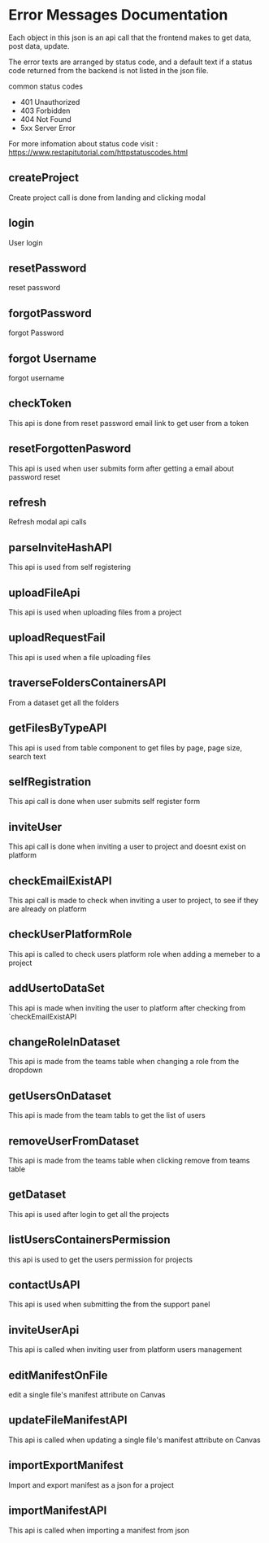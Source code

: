 # Error Messages Documentation

Each object in this json is an api call that the frontend makes to get data, post data, update.

The error texts are arranged by status code, and a default text if a status code returned from the backend is not listed in the json file.

common status codes

- 401 Unauthorized
- 403 Forbidden
- 404 Not Found
- 5xx Server Error

For more infomation about status code visit : https://www.restapitutorial.com/httpstatuscodes.html

## createProject

Create project call is done from landing and clicking modal

## login

User login

## resetPassword

reset password

## forgotPassword

forgot Password

## forgot Username

forgot username

## checkToken

This api is done from reset password email link to get user from a token

## resetForgottenPasword

This api is used when user submits form after getting a email about password reset

## refresh

Refresh modal api calls

## parseInviteHashAPI

This api is used from self registering

## uploadFileApi

This api is used when uploading files from a project

## uploadRequestFail

This api is used when a file uploading files

## traverseFoldersContainersAPI

From a dataset get all the folders

## getFilesByTypeAPI

This api is used from table component to get files by page, page size, search text

## selfRegistration

This api call is done when user submits self register form

## inviteUser

This api call is done when inviting a user to project and doesnt exist on platform

## checkEmailExistAPI

This api call is made to check when inviting a user to project, to see if they are already on platform

## checkUserPlatformRole

This api is called to check users platform role when adding a memeber to a project

## addUsertoDataSet

This api is made when inviting the user to platform after checking from `checkEmailExistAPI

## changeRoleInDataset

This api is made from the teams table when changing a role from the dropdown

## getUsersOnDataset

This api is made from the team tabls to get the list of users

## removeUserFromDataset

This api is made from the teams table when clicking remove from teams table

## getDataset

This api is used after login to get all the projects

## listUsersContainersPermission

this api is used to get the users permission for projects

## contactUsAPI

This api is used when submitting the from the support panel

## inviteUserApi

This api is called when inviting user from platform users management

## editManifestOnFile

edit a single file's manifest attribute on Canvas

## updateFileManifestAPI

This api is called when updating a single file's manifest attribute on Canvas

## importExportManifest

Import and export manifest as a json for a project

## importManifestAPI

This api is called when importing a manifest from json
